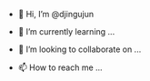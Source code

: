 - 👋 Hi, I’m @djingujun

- 🌱 I’m currently learning ...
- 💞️ I’m looking to collaborate on ...
- 📫 How to reach me ...

<!---
djingujun/djingujun is a ✨ special ✨ repository because its `README.md` (this file) appears on your GitHub profile.
You can click the Preview link to take a look at your changes.
--->
